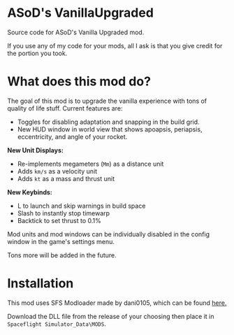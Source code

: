 # ASoD's VanillaUpgraded

Source code for ASoD's Vanilla Upgraded mod.

If you use any of my code for your mods, all I ask is that you give credit for the portion you took.

# What does this mod do?

The goal of this mod is to upgrade the vanilla experience with tons of quality of life stuff. Current features are:

- Toggles for disabling adaptation and snapping in the build grid.
- New HUD window in world view that shows apoapsis, periapsis, eccentricity, and angle of your rocket.

**New Unit Displays:**

- Re-implements megameters (`Mm`) as a distance unit
- Adds `km/s` as a velocity unit
- Adds `kt` as a mass and thrust unit

**New Keybinds:**

- L to launch and skip warnings in build space
- Slash to instantly stop timewarp
- Backtick to set thrust to 0.1%

Mod units and mod windows can be individually disabled in the config window in the game's settings menu.

Tons more will be added in the future.

# Installation

This mod uses SFS Modloader made by dani0105, which can be found [here.](https://github.com/105-Code/SFS-Modloader)

Download the DLL file from the release of your choosing then place it in `Spaceflight Simulator_Data\MODS`.
